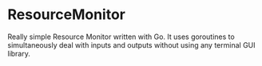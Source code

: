 # ResourceMonitor
 Really simple Resource Monitor written with Go. It uses goroutines to simultaneously deal with inputs and outputs without using any terminal GUI library.
